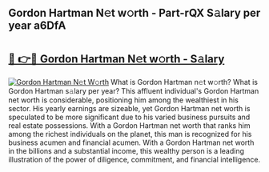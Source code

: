 ## Gordon Hartman N𝚎t w𝚘rth - Part-rQX S𝚊lary per year a6DfA

# <h2><a href="http://gc0eaf.nevu.top/?p=Gordon+Hartman">🔗 👉🔴 Gordon Hartman N𝚎t w𝚘rth - S𝚊lary</a></h2>

[![Gordon Hartman N𝚎t W𝚘rth](https://i.imgur.com/Oavwk0R.jpeg)](http://gc0eaf.nevu.top/?p=Gordon+Hartman)
What is Gordon Hartman n𝚎t w𝚘rth? What is Gordon Hartman s𝚊lary per year?
This affluent individual's Gordon Hartman net worth is considerable, positioning him among the wealthiest in his sector. His yearly earnings are sizeable, yet Gordon Hartman net worth is speculated to be more significant due to his varied business pursuits and real estate possessions. With a Gordon Hartman net worth that ranks him among the richest individuals on the planet, this man is recognized for his business acumen and financial acumen. With a Gordon Hartman net worth in the billions and a substantial income, this wealthy person is a leading illustration of the power of diligence, commitment, and financial intelligence.
